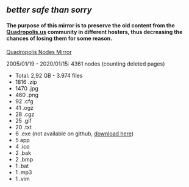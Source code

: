 ## *better safe than sorry*
#### The purpose of this mirror is to preserve the old content from the [Quadropolis.us](http://quadropolis.us/) community in different hosters, thus decreasing the chances of losing them for some reason.

[Quadropolis Nodes Mirror](https://quadropolis.github.io/)

2005/01/19 - 2020/01/15: 4361 nodes (counting deleted pages)
- Total: 2,92 GB - 3.974 files
- 1816 .zip
- 1470 .jpg
- 460 .png
- 92 .cfg
- 41 .ogz
- 28 .cgz
- 25 .gif
- 20 .txt
- 6 .exe (not available on github, [download here](https://drive.google.com/drive/folders/1Y8pzIXrTXYRdkfHEusyBN3y3ZMu9Q4xm?usp=sharing))
- 5 app
- 4 .ico
- 2 .bak
- 2 .bmp
- 1 .bat
- 1 .mp3
- 1 .vim

